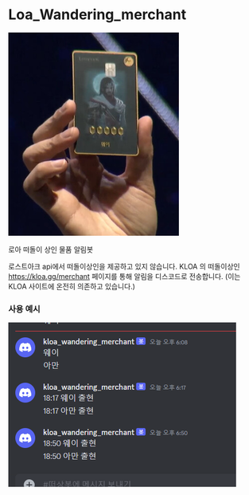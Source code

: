 # Loa_Wandering_merchant

![로아 떠상 알림봇](/image/wei.png)

로아 떠돌이 상인 물품 알림봇

로스트아크 api에서 떠돌이상인을 제공하고 있지 않습니다.
KLOA 의 떠돌이상인 https://kloa.gg/merchant 페이지를 통해 알림을 디스코드로 전송합니다.
(이는 KLOA 사이트에 온전히 의존하고 있습니다.)

### 사용 예시
![디스코드](/image/example.png)